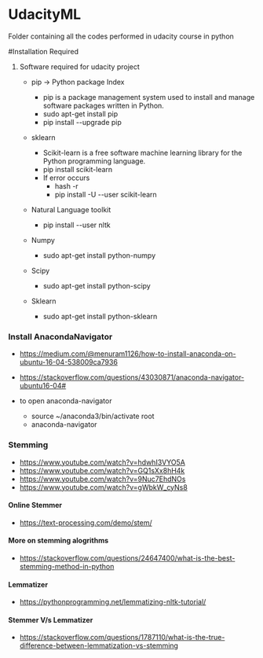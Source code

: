 # UdacityML
Folder containing all the codes performed in udacity course in python

#Installation Required
1. Software required for udacity project
   - pip -> Python package Index
     - pip is a package management system used to install and manage software packages written in Python.
     - sudo apt-get install pip
     - pip install --upgrade pip
     
   - sklearn 
     - Scikit-learn is a free software machine learning library for the Python programming language.
     - pip install scikit-learn
     - If error occurs
       - hash -r 
       - pip install -U --user scikit-learn
       
    - Natural Language toolkit
      - pip install --user nltk
      
    - Numpy
      - sudo apt-get install python-numpy
      
    - Scipy
      - sudo apt-get install python-scipy
      
    - Sklearn
      - sudo apt-get install python-sklearn
    
### Install AnacondaNavigator
 - https://medium.com/@menuram1126/how-to-install-anaconda-on-ubuntu-16-04-538009ca7936
 - https://stackoverflow.com/questions/43030871/anaconda-navigator-ubuntu16-04#

 - to open anaconda-navigator
   - source ~/anaconda3/bin/activate root
   - anaconda-navigator
   
### Stemming
  - https://www.youtube.com/watch?v=hdwhI3VYO5A
  - https://www.youtube.com/watch?v=GQ1sXx8hH4k
  - https://www.youtube.com/watch?v=9Nuc7EhdNOs
  - https://www.youtube.com/watch?v=gWbkW_cyNs8
  
#### Online Stemmer
  - https://text-processing.com/demo/stem/
  
#### More on stemming alogrithms
  - https://stackoverflow.com/questions/24647400/what-is-the-best-stemming-method-in-python

#### Lemmatizer
   - https://pythonprogramming.net/lemmatizing-nltk-tutorial/

#### Stemmer V/s Lemmatizer
  - https://stackoverflow.com/questions/1787110/what-is-the-true-difference-between-lemmatization-vs-stemming 

